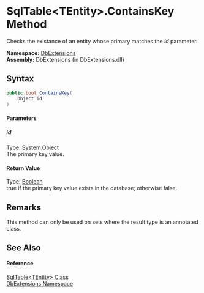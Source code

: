 SqlTable&lt;TEntity>.ContainsKey Method
=======================================
Checks the existance of an entity whose primary matches the *id* parameter.

**Namespace:** [DbExtensions][1]  
**Assembly:** DbExtensions (in DbExtensions.dll)

Syntax
------

```csharp
public bool ContainsKey(
	Object id
)
```

#### Parameters

##### *id*
Type: [System.Object][2]  
The primary key value.

#### Return Value
Type: [Boolean][3]  
true if the primary key value exists in the database; otherwise false.

Remarks
-------
 This method can only be used on sets where the result type is an annotated class. 

See Also
--------

#### Reference
[SqlTable&lt;TEntity> Class][4]  
[DbExtensions Namespace][1]  

[1]: ../README.md
[2]: http://msdn.microsoft.com/en-us/library/e5kfa45b
[3]: http://msdn.microsoft.com/en-us/library/a28wyd50
[4]: README.md